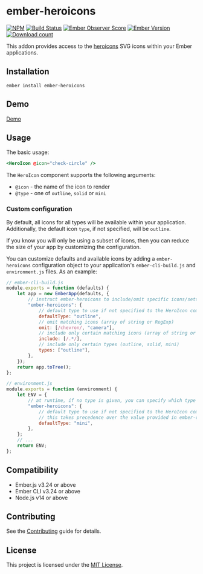 # ember-heroicons

[![NPM][npm-badge-img]][npm-badge-link]
[![Build Status][build-status-img]][build-status-link]
[![Ember Observer Score][ember-observer-badge]][ember-observer-url]
[![Ember Version][ember-version]][ember-version-url]
[![Download count][npm-downloads-img]][npm-badge-link]

This addon provides access to the [heroicons](https://heroicons.com/) SVG icons within your Ember applications.

## Installation

```
ember install ember-heroicons
```

## Demo

[Demo](https://tzellman.github.io/ember-heroicons/)

## Usage

The basic usage:

```handlebars
<HeroIcon @icon="check-circle" />
```

The `HeroIcon` component supports the following arguments:

-   `@icon` - the name of the icon to render
-   `@type` - one of `outline`, `solid` or `mini`

### Custom configuration

By default, all icons for all types will be available within your application. Additionally, the default icon `type`, if not specified, will be `outline`.

If you know you will only be using a subset of icons, then you can reduce the size of your app by customizing the configuration.

You can customize defaults and available icons by adding a `ember-heroicons` configuration object to your application's `ember-cli-build.js` and `environment.js` files. As an example:

```javascript
// ember-cli-build.js
module.exports = function (defaults) {
    let app = new EmberApp(defaults, {
        // instruct ember-heroicons to include/omit specific icons/sets
        "ember-heroicons": {
            // default type to use if not specified to the HeroIcon component
            defaultType: "outline",
            // omit matching icons (array of string or RegExp)
            omit: [/chevron/, "camera"],
            // include only certain matching icons (array of string or RegExp)
            include: [/.*/],
            // include only certain types (outline, solid, mini)
            types: ["outline"],
        },
    });
    return app.toTree();
};
```

```javascript
// environment.js
module.exports = function (environment) {
    let ENV = {
        // at runtime, if no type is given, you can specify which type to use
        "ember-heroicons": {
            // default type to use if not specified to the HeroIcon component
            // this takes precedence over the value provided in ember-cli-build.js
            defaultType: "mini",
        },
    };
    // ...
    return ENV;
};
```

## Compatibility

-   Ember.js v3.24 or above
-   Ember CLI v3.24 or above
-   Node.js v14 or above

## Contributing

See the [Contributing](CONTRIBUTING.md) guide for details.

## License

This project is licensed under the [MIT License](LICENSE.md).

[npm-badge-img]: https://badge.fury.io/js/ember-heroicons.svg
[npm-badge-link]: http://badge.fury.io/js/ember-heroicons
[build-status-img]: https://github.com/tzellman/ember-heroicons/workflows/CI/badge.svg?branch=master&event=push
[build-status-link]: https://github.com/tzellman/ember-heroicons/actions?query=workflow%3A%22CI%22
[npm-downloads-img]: https://img.shields.io/npm/dt/ember-heroicons.svg
[ember-observer-badge]: http://emberobserver.com/badges/ember-heroicons.svg
[ember-observer-url]: http://emberobserver.com/addons/ember-heroicons
[ember-version]: https://img.shields.io/badge/Ember-3.12%2B-brightgreen.svg
[ember-version-url]: https://blog.emberjs.com/2019/08/16/ember-3-12-released.html
